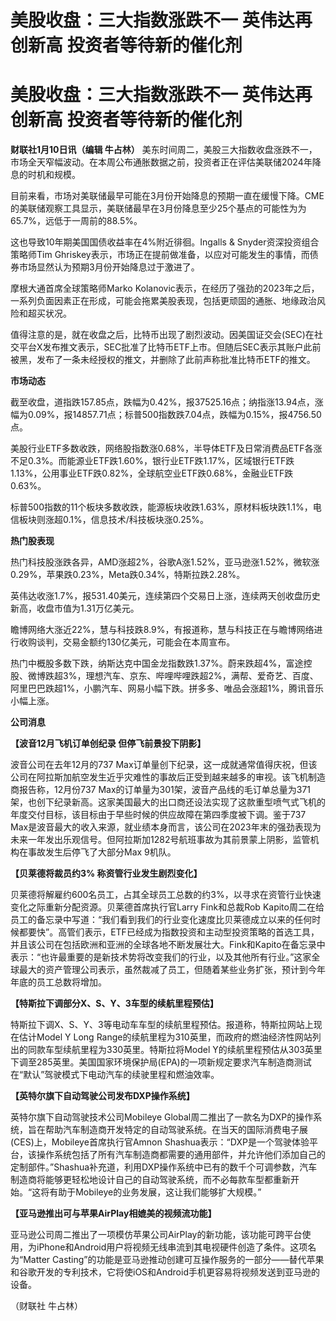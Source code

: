 # 美股收盘：三大指数涨跌不一 英伟达再创新高 投资者等待新的催化剂

# 美股收盘：三大指数涨跌不一 英伟达再创新高 投资者等待新的催化剂

**财联社1月10日讯（编辑 牛占林）**
美东时间周二，美股三大指数收盘涨跌不一，市场全天窄幅波动。在本周公布通胀数据之前，投资者正在评估美联储2024年降息的时机和规模。

目前来看，市场对美联储最早可能在3月份开始降息的预期一直在缓慢下降。CME的美联储观察工具显示，美联储最早在3月份降息至少25个基点的可能性为为65.7%，远低于一周前的88.5%。

这也导致10年期美国国债收益率在4%附近徘徊。Ingalls & Snyder资深投资组合策略师Tim
Ghriskey表示，市场正在提前做准备，以应对可能发生的事情，而债券市场显然认为预期3月份开始降息过于激进了。

摩根大通首席全球策略师Marko
Kolanovic表示，在经历了强劲的2023年之后，一系列负面因素正在形成，可能会拖累美股表现，包括更顽固的通胀、地缘政治风险和超买状况。

值得注意的是，就在收盘之后，比特币出现了剧烈波动。因美国证交会(SEC)在社交平台X发布推文表示，SEC批准了比特币ETF上市。但随后SEC表示其账户此前被黑，发布了一条未经授权的推文，并删除了此前声称批准比特币ETF的推文。

**市场动态**

截至收盘，道指跌157.85点，跌幅为0.42%，报37525.16点；纳指涨13.94点，涨幅为0.09%，报14857.71点；标普500指数跌7.04点，跌幅为0.15%，报4756.50点。

美股行业ETF多数收跌，网络股指数涨0.68%，半导体ETF及日常消费品ETF各涨不足0.3%。而能源业ETF跌1.60%，银行业ETF跌1.17%，区域银行ETF跌1.13%，公用事业ETF跌0.82%，全球航空业ETF跌0.68%，金融业ETF跌0.63%。

标普500指数的11个板块多数收跌，能源板块收跌1.63%，原材料板块跌1.1%，电信板块则涨超0.1%，信息技术/科技板块涨0.25%。

**热门股表现**

热门科技股涨跌各异，AMD涨超2%，谷歌A涨1.52%，亚马逊涨1.52%，微软涨0.29%，苹果跌0.23%，Meta跌0.34%，特斯拉跌2.28%。

英伟达收涨1.7%，报531.40美元，连续第四个交易日上涨，连续两天创收盘历史新高，收盘市值为1.31万亿美元。

瞻博网络大涨近22%，慧与科技跌8.9%，有报道称，慧与科技正在与瞻博网络进行收购谈判，交易金额约130亿美元，可能会在本周宣布。

热门中概股多数下跌，纳斯达克中国金龙指数跌1.37%。蔚来跌超4%，富途控股、微博跌超3%，理想汽车、京东、哔哩哔哩跌超2%，满帮、爱奇艺、百度、阿里巴巴跌超1%，小鹏汽车、网易小幅下跌。拼多多、唯品会涨超1%，腾讯音乐小幅上涨。

**公司消息**

**【波音12月飞机订单创纪录 但停飞前景投下阴影】**

波音公司在去年12月的737
Max订单量创下纪录，这一成就通常值得庆祝，但该公司在阿拉斯加航空发生近乎灾难性的事故后正受到越来越多的审视。该飞机制造商报告称，12月份737
Max的订单量为301架，波音产品线的毛订单总量为371架，也创下纪录新高。这家美国最大的出口商还设法实现了这款重型喷气式飞机的年度交付目标，该目标由于早些时候的供应故障在第四季度被下调。鉴于737
Max是波音最大的收入来源，就业绩本身而言，该公司在2023年末的强劲表现为未来一年发出乐观信号。但阿拉斯加1282号航班事故为其前景蒙上阴影，监管机构在事故发生后停飞了大部分Max
9机队。

**【贝莱德将裁员约3% 称资管行业发生剧烈变化】**

贝莱德将解雇约600名员工，占其全球员工总数的约3%，以寻求在资管行业快速变化之际重新分配资源。贝莱德首席执行官Larry Fink和总裁Rob
Kapito周二在给员工的备忘录中写道：“我们看到我们的行业变化速度比贝莱德成立以来的任何时候都要快”。高管们表示，ETF已经成为指数投资和主动型投资策略的首选工具，并且该公司在包括欧洲和亚洲的全球各地不断发展壮大。Fink和Kapito在备忘录中表示：“也许最重要的是新技术势将改变我们的行业，以及其他所有行业。”这家全球最大的资产管理公司表示，虽然裁减了员工，但随着某些业务扩张，预计到今年年底的员工总数将增加。

**【特斯拉下调部分X、S、Y、3车型的续航里程预估】**

特斯拉下调X、S、Y、3等电动车车型的续航里程预估。报道称，特斯拉网站上现在估计Model Y Long
Range的续航里程为310英里，而政府的燃油经济性网站列出的同款车型续航里程为330英里。特斯拉将Model
Y的续航里程预估从303英里下调至285英里。美国国家环境保护局(EPA)的一项新规定要求汽车制造商测试在“默认”驾驶模式下电动汽车的续驶里程和燃油效率。

**【英特尔旗下自动驾驶公司发布DXP操作系统】**

英特尔旗下自动驾驶技术公司Mobileye
Global周二推出了一款名为DXP的操作系统，旨在帮助汽车制造商开发特定的自动驾驶系统。在当天的国际消费电子展(CES)上，Mobileye首席执行官Amnon
Shashua表示：“DXP是一个驾驶体验平台，该操作系统包括了所有汽车制造商都需要的通用部件，并允许他们添加自己的定制部件。”Shashua补充道，利用DXP操作系统中已有的数千个可调参数，汽车制造商将能够更轻松地设计自己的自动驾驶系统，而不必每款车型都重新开始。“这将有助于Mobileye的业务发展，这让我们能够扩大规模。”

**【亚马逊推出可与苹果AirPlay相媲美的视频流功能】**

亚马逊公司周二推出了一项模仿苹果公司AirPlay的新功能，该功能可跨平台使用，为iPhone和Android用户将视频无线串流到其电视硬件创造了条件。这项名为“Matter
Casting”的功能是亚马逊推动创建可互操作服务的一部分——替代苹果和谷歌开发的专利技术，它将使iOS和Android手机更容易将视频发送到亚马逊的设备。

（财联社 牛占林）

